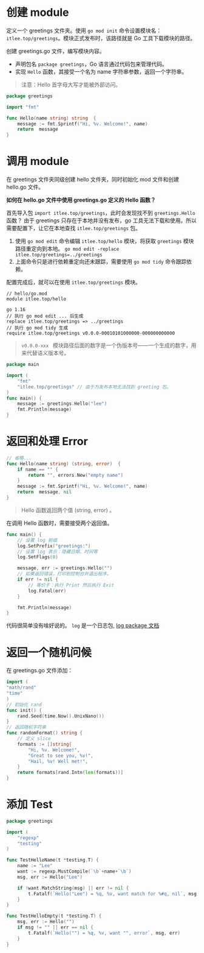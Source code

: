 # 创建 module

定义一个 greetings 文件夹。使用 `go mod init` 命令设置模块名：`itlee.top/greetings`。模块正式发布时，该路径就是 Go 工具下载模块的路径。

创建 greetings.go 文件，编写模块内容。

* 声明包名 `package greetings`，Go 语言通过代码包来管理代码。
* 实现 `Hello` 函数，其接受一个名为 name 字符串参数，返回一个字符串。

> 注意：Hello 首字母大写才能被外部访问。

```go
package greetings

import "fmt"

func Hello(name string) string  {
	message := fmt.Sprintf("Hi, %v. Welcome!", name)
	return  message
}
```

# 调用 module 

在 greetings 文件夹同级创建 hello 文件夹，同时初始化 mod 文件和创建 hello.go 文件。

**如何在 hello.go 文件中使用 greetings.go 定义的 Hello 函数？**

首先导入包 `import itlee.top/greetings`，此时会发现找不到 `greetings.Hello` 函数？ 
由于 greetings 只存在于本地并没有发布，go 工具无法下载和使用。所以需要配置下，让它在本地查找 `itlee.top/greetings` 包。

1. 使用 `go mod edit` 命令编辑 `itlee.top/hello` 模块，将获取 `greetings` 模块路径重定向到本地。
`go mod edit -replace itlee.top/greetings=../greetings`
2. 上面命令只是进行依赖重定向还未跟踪，需要使用 `go mod tidy` 命令跟踪依赖。

配置完成后，就可以在使用 `itlee.top/greetings` 模块。

```vgo
// hello/go.mod
module itlee.top/hello

go 1.16
// 执行 go mod edit ... 后生成
replace itlee.top/greetings => ../greetings
// 执行 go mod tidy 生成
require itlee.top/greetings v0.0.0-00010101000000-000000000000
```
> `v0.0.0-xxx ` 模块路径后面的数字是一个伪版本号——一个生成的数字，用来代替语义版本号。

```go
package main

import (
	"fmt"
	"itlee.top/greetings" // 由于为发布本地无法找到 greeting 包。
)
func main() {
	message := greetings.Hello("lee")
	fmt.Println(message)
}
```
# 返回和处理 Error

```go
// 省略...
func Hello(name string) (string, error)  {
	if name == "" {
		return "", errors.New("empty name")
	}
	message := fmt.Sprintf("Hi, %v. Welcome!", name)
	return  message, nil
}
```
> Hello 函数返回两个值 (string, error) 。

在调用 Hello 函数时，需要接受两个返回值。

```go
func main() {
	// 设置 log 前缀
	log.SetPrefix("greetings:")
	// 设置 log 表示：隐藏日期、时间等
	log.SetFlags(0)

	message, err := greetings.Hello("")
	// 如果返回错误，打印到控制台并退出程序。
	if err != nil {
		// 等价于：执行 Print 然后执行 Exit
		log.Fatal(err)
	}

	fmt.Println(message)
}
```
代码很简单没有啥好说的。 `log` 是一个日志包, [log package 文档](https://pkg.go.dev/log)


# 返回一个随机问候

在 greetings.go 文件添加：

```go
import (
"math/rand"
"time"
)
// 初始化 rand
func init() {
	rand.Seed(time.Now().UnixNano())
}
// 返回随机字符串
func randomFormat() string {
	// 定义 slice
	formats := []string{
		"Hi, %v. Welcome!",
		"Great to see you, %v!",
		"Hail, %v! Well met!",
	}
	return formats[rand.Intn(len(formats))]
}
```

# 添加 Test 

```go
package greetings

import (
	"regexp"
	"testing"
)

func TestHelloName(t *testing.T) {
	name := "Lee"
	want := regexp.MustCompile(`\b`+name+`\b`)
	msg, err := Hello("Lee")

	if !want.MatchString(msg) || err != nil {
		t.Fatalf(`Hello("Lee") = %q, %v, want match for %#q, nil`, msg, err, want)
	}
}

func TestHelloEmpty(t *testing.T) {
	msg, err := Hello("")
	if msg != "" || err == nil {
		t.Fatalf(`Hello("") = %q, %v, want "", error`, msg, err)
	}
}
```